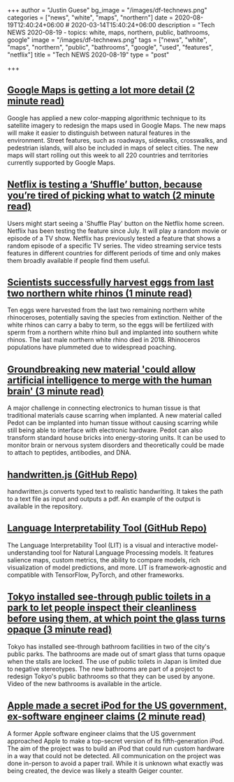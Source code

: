 +++
author = "Justin Guese"
bg_image = "/images/df-technews.png"
categories = ["news", "white", "maps", "northern"]
date = 2020-08-19T12:40:24+06:00 # 2020-03-14T15:40:24+06:00
description = "Tech NEWS 2020-08-19 - topics: white, maps, northern, public, bathrooms, google"
image = "/images/df-technews.png"
tags = ["news", "white", "maps", "northern", "public", "bathrooms", "google", "used", "features", "netflix"]
title = "Tech NEWS 2020-08-19"
type = "post"

+++

## [Google Maps is getting a lot more detail (2 minute read)](https://www.theverge.com/2020/8/18/21373363/google-maps-redesign-detail-natural-features-environment?scrolla=5eb6d68b7fedc32c19ef33b4/1/01000174063245d9-1b826ac3-6340-4793-9c90-c17c05d83a73-000000/HbGLEqCbgjBq_M5jEYq3rm_ph7InXpHdFTzfzObYsfM=154)

Google has applied a new color-mapping algorithmic technique to its satellite imagery to redesign the maps used in Google Maps. The new maps will make it easier to distinguish between natural features in the environment. Street features, such as roadways, sidewalks, crosswalks, and pedestrian islands, will also be included in maps of select cities. The new maps will start rolling out this week to all 220 countries and territories currently supported by Google Maps.

## [Netflix is testing a ‘Shuffle’ button, because you’re tired of picking what to watch (2 minute read)](https://www.theverge.com/2020/8/18/21374543/netflix-shuffle-play-test-random-tv-movies/1/01000174063245d9-1b826ac3-6340-4793-9c90-c17c05d83a73-000000/B-GIwUq59qnj_0KTnQ7EexlgYp0gKShL0V7CH_eNLxg=154)

Users might start seeing a 'Shuffle Play' button on the Netflix home screen. Netflix has been testing the feature since July. It will play a random movie or episode of a TV show. Netflix has previously tested a feature that shows a random episode of a specific TV series. The video streaming service tests features in different countries for different periods of time and only makes them broadly available if people find them useful.

## [Scientists successfully harvest eggs from last two northern white rhinos (1 minute read)](https://thehill.com/blogs/blog-briefing-room/news/512608-scientists-successfully-harvest-eggs-from-last-2-northern-white/1/01000174063245d9-1b826ac3-6340-4793-9c90-c17c05d83a73-000000/xmnq08Y4pbmlPvlpPWDj4CAKYJeiIjgpS8k9GV7kvbU=154)

Ten eggs were harvested from the last two remaining northern white rhinoceroses, potentially saving the species from extinction. Neither of the white rhinos can carry a baby to term, so the eggs will be fertilized with sperm from a northern white rhino bull and implanted into southern white rhinos. The last male northern white rhino died in 2018. Rhinoceros populations have plummeted due to widespread poaching.

## [Groundbreaking new material 'could allow artificial intelligence to merge with the human brain' (3 minute read)](https://www.independent.co.uk/life-style/gadgets-and-tech/news/artificial-intelligence-brain-computer-cyborg-elon-musk-neuralink-a9673261.html?amp&utm_source=reddit.com/1/01000174063245d9-1b826ac3-6340-4793-9c90-c17c05d83a73-000000/yDe7ATNUowAfKp-xmvVUmBcOracKutq4cplOva7ruNA=154)

A major challenge in connecting electronics to human tissue is that traditional materials cause scarring when implanted. A new material called Pedot can be implanted into human tissue without causing scarring while still being able to interface with electronic hardware. Pedot can also transform standard house bricks into energy-storing units. It can be used to monitor brain or nervous system disorders and theoretically could be made to attach to peptides, antibodies, and DNA.

## [handwritten.js (GitHub Repo)](https://github.com/alias-rahil/handwritten.js#README.md/1/01000174063245d9-1b826ac3-6340-4793-9c90-c17c05d83a73-000000/KE9BGy1oPrRUOyrVh5Gpp0hAeve6EGC0KH_UjJhasz0=154)

handwritten.js converts typed text to realistic handwriting. It takes the path to a text file as input and outputs a pdf. An example of the output is available in the repository.

## [Language Interpretability Tool (GitHub Repo)](https://github.com/PAIR-code/lit/1/01000174063245d9-1b826ac3-6340-4793-9c90-c17c05d83a73-000000/DdeuWwV5wxr2-HXIHoWZG9cNMDbbM4kj9OQV25xeGnY=154)

The Language Interpretability Tool (LIT) is a visual and interactive model-understanding tool for Natural Language Processing models. It features salience maps, custom metrics, the ability to compare models, rich visualization of model predictions, and more. LIT is framework-agnostic and compatible with TensorFlow, PyTorch, and other frameworks.

## [Tokyo installed see-through public toilets in a park to let people inspect their cleanliness before using them, at which point the glass turns opaque (3 minute read)](https://www.businessinsider.com/tokyo-see-through-public-toilets-inspect-cleanliness-2020-8/1/01000174063245d9-1b826ac3-6340-4793-9c90-c17c05d83a73-000000/mA5q_5nQP39ZiBMZZ0YNQUqjfP9_lxmRFkVRivMEhMQ=154)

Tokyo has installed see-through bathroom facilities in two of the city's public parks. The bathrooms are made out of smart glass that turns opaque when the stalls are locked. The use of public toilets in Japan is limited due to negative stereotypes. The new bathrooms are part of a project to redesign Tokyo's public bathrooms so that they can be used by anyone. Video of the new bathrooms is available in the article.

## [Apple made a secret iPod for the US government, ex-software engineer claims (2 minute read)](https://www.independent.co.uk/life-style/gadgets-and-tech/news/apple-secret-ipod-us-government-software-engineer-a9675646.html/1/01000174063245d9-1b826ac3-6340-4793-9c90-c17c05d83a73-000000/BwDkT9rxUTyc9Ye8L03yovLHjz9X0RZKRQVxUtvmrs4=154)

A former Apple software engineer claims that the US government approached Apple to make a top-secret version of its fifth-generation iPod. The aim of the project was to build an iPod that could run custom hardware in a way that could not be detected. All communication on the project was done in-person to avoid a paper trail. While it is unknown what exactly was being created, the device was likely a stealth Geiger counter.

